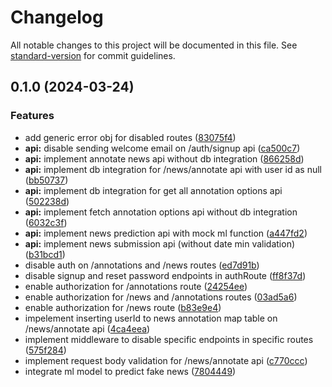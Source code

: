 # Changelog

All notable changes to this project will be documented in this file. See [standard-version](https://github.com/conventional-changelog/standard-version) for commit guidelines.

## 0.1.0 (2024-03-24)


### Features

* add generic error obj for disabled routes ([83075f4](https://github.com/tinkerhub/hack-fake-server/commit/83075f4ae1456e250616f322aa3a95d60457ae1c))
* **api:** disable sending welcome email on /auth/signup api ([ca500c7](https://github.com/tinkerhub/hack-fake-server/commit/ca500c7f0f32c625cf7c88ef8009f1ed082903e5))
* **api:** implement annotate news api without db integration ([866258d](https://github.com/tinkerhub/hack-fake-server/commit/866258da489c2856d6ad169a7e8022e580217862))
* **api:** implement db integration for /news/annotate api with user id as null ([bb50737](https://github.com/tinkerhub/hack-fake-server/commit/bb50737c1166d1dccb2bc610b4f44b9c9e94c567))
* **api:** implement db integration for get all annotation options api ([502238d](https://github.com/tinkerhub/hack-fake-server/commit/502238de62a7caca20be2db04b8e73eed16a86cb))
* **api:** implement fetch annotation options api without db integration ([6032c3f](https://github.com/tinkerhub/hack-fake-server/commit/6032c3f07754c0397f02b9eb38de33cfc7708178))
* **api:** implement news prediction api with mock ml function ([a447fd2](https://github.com/tinkerhub/hack-fake-server/commit/a447fd2ef3100edf2be0163e586ac02bbe7ec31f))
* **api:** implement news submission api (without date min validation) ([b31bcd1](https://github.com/tinkerhub/hack-fake-server/commit/b31bcd1fc09ab69141ae46507a2b3f0cd93f5b35))
* disable auth on /annotations and /news routes ([ed7d91b](https://github.com/tinkerhub/hack-fake-server/commit/ed7d91b5deae6763968a4805ecebb330773c3192))
* disable signup and reset password endpoints in authRoute ([ff8f37d](https://github.com/tinkerhub/hack-fake-server/commit/ff8f37dd51f0cee1d6be2483fc9b64c82eb01e4b))
* enable authorization for /annotations route ([24254ee](https://github.com/tinkerhub/hack-fake-server/commit/24254ee4ded48891034895748b54ca86777f4572))
* enable authorization for /news and /annotations routes ([03ad5a6](https://github.com/tinkerhub/hack-fake-server/commit/03ad5a62f6d934456540a1be54a45caef6529a99))
* enable authorization for /news route ([b83e9e4](https://github.com/tinkerhub/hack-fake-server/commit/b83e9e4878dc5f20a0178f1ab7c2f0d92eff4ad1))
* impelement inserting userId to news annotation map table on /news/annotate api ([4ca4eea](https://github.com/tinkerhub/hack-fake-server/commit/4ca4eead7bdd521a84d7e2a19ed6f029f7587b34))
* implement middleware to disable specific endpoints in specific routes ([575f284](https://github.com/tinkerhub/hack-fake-server/commit/575f28426bfdfb7daa324d88fe48eb2fd7fa1d51))
* implement request body validation for /news/annotate api ([c770ccc](https://github.com/tinkerhub/hack-fake-server/commit/c770cccd259429ca55d95412cec5135979b427d8))
* integrate ml model to predict fake news ([7804449](https://github.com/tinkerhub/hack-fake-server/commit/7804449581091e119d995290cc6afca53d6f2ac4))
